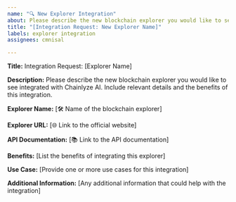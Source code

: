 ```yaml
---
name: "🔍 New Explorer Integration"
about: Please describe the new blockchain explorer you would like to see integrated with Chainlyze AI. Include relevant details and the benefits of this integration.
title: "[Integration Request: New Explorer Name]"
labels: explorer integration
assignees: cmnisal

---
```


**Title:** Integration Request: [Explorer Name]

**Description:**
Please describe the new blockchain explorer you would like to see integrated with Chainlyze AI. Include relevant details and the benefits of this integration.

**Explorer Name:**
[🛠 Name of the blockchain explorer]

**Explorer URL:**
[🌐 Link to the official website]

**API Documentation:**
[📚 Link to the API documentation]

**Benefits:**
[List the benefits of integrating this explorer]

**Use Case:**
[Provide one or more use cases for this integration]

**Additional Information:**
[Any additional information that could help with the integration]
